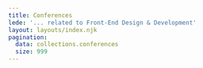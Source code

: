 ```yaml
---
title: Conferences
lede: '... related to Front-End Design & Development'
layout: layouts/index.njk
pagination:
  data: collections.conferences
  size: 999
---
```


&nbsp;
